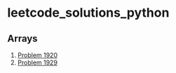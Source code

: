 # leetcode_solutions_python

## Arrays

1. [Problem 1920](https://leetcode.com/problems/build-array-from-permutation/solutions/3673626/python-code/)
2. [Problem 1929](https://leetcode.com/problems/concatenation-of-array/solutions/3673640/python-code-with-simple-addittion/)
